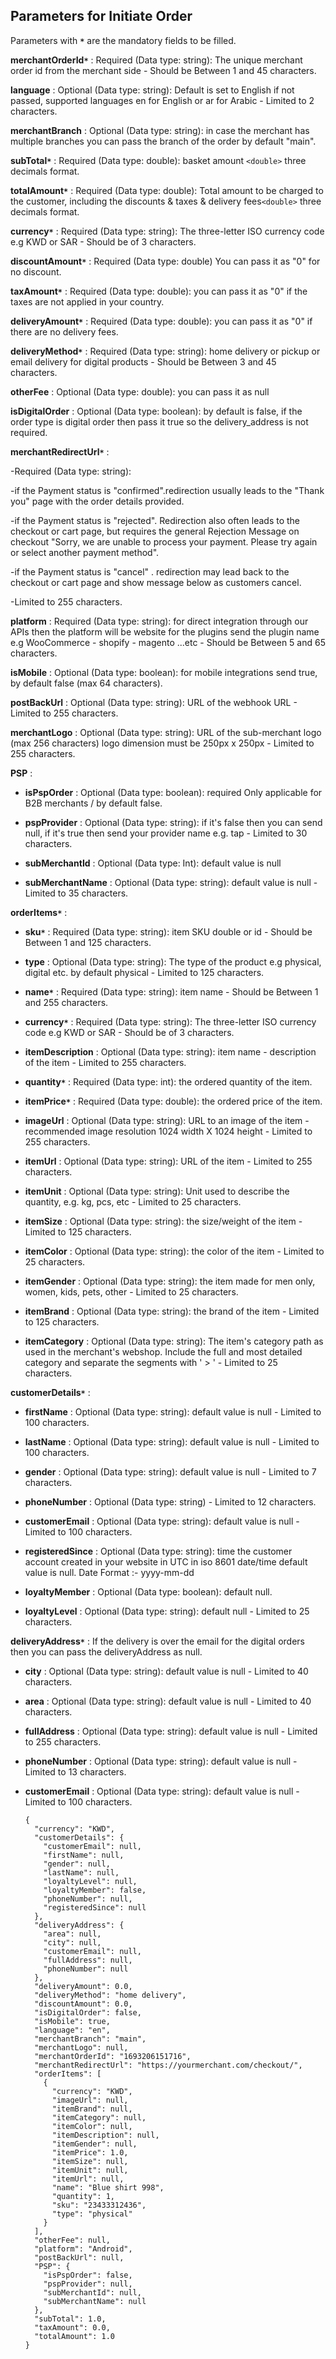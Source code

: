 ## Parameters for Initiate Order

Parameters with **`*`** are the mandatory fields to be filled.

**merchantOrderId`*`** : Required (Data type: string): The unique merchant order id from the merchant side - Should be Between 1 and 45 characters.

**language** : Optional (Data type: string): Default is set to English if not passed, supported languages en for English or ar for Arabic - Limited to 2 characters.

**merchantBranch** : Optional (Data type: string): in case the merchant has multiple branches you can pass the branch of the order by default "main".

**subTotal`*`** : Required (Data type: double): basket amount  `<double>` three decimals format.

**totalAmount`*`** : Required (Data type: double): Total amount to be charged to the customer, including the discounts & taxes & delivery fees`<double>` three decimals format.

**currency`*`** : Required (Data type: string): The three-letter ISO currency code e.g KWD or SAR - Should be of 3 characters.

**discountAmount`*`** : Required (Data type: double) You can pass it as "0" for no discount.

**taxAmount`*`** : Required (Data type: double): you can pass it as "0" if the taxes are not applied in your country.

**deliveryAmount`*`** : Required (Data type: double): you can pass it as "0" if there are no delivery fees.

**deliveryMethod`*`** : Required (Data type: string): home delivery or pickup or email delivery for digital products - Should be Between 3 and 45 characters.

**otherFee** : Optional (Data type: double): you can pass it as null

**isDigitalOrder** : Optional (Data type: boolean): by default is false, if the order type is digital order then pass it true so the delivery_address is not required.

**merchantRedirectUrl`*`** :

-Required (Data type: string):

-if the Payment status is "confirmed".redirection usually leads to the "Thank you" page with the order details provided.

-if the Payment status is "rejected". Redirection also often leads to the checkout or cart page, but requires the general Rejection Message on checkout "Sorry, we are unable to process your payment. Please try again or select another payment method".

-if the Payment status is "cancel" . redirection may lead back to the checkout or cart page and show message below as customers cancel.

-Limited to 255 characters.

**platform** : Required (Data type: string): for direct integration through our APIs then the platform will be website for the plugins send the plugin name e.g WooCommerce - shopify - magento ...etc - Should be Between 5 and 65 characters.

**isMobile** : Optional (Data type: boolean): for mobile integrations send true, by default false (max 64 characters).

**postBackUrl** : Optional (Data type: string): URL of the webhook URL - Limited to 255 characters.

**merchantLogo** : Optional (Data type: string): URL of the sub-merchant logo (max 256 characters) logo dimension must be 250px x 250px - Limited to 255 characters.


**PSP** : 

* **isPspOrder** : Optional (Data type: boolean): required Only applicable for B2B merchants / by default false.

* **pspProvider** : Optional (Data type: string): if it's false then you can send null, if it's true then send your provider name e.g. tap - Limited to 30 characters.

* **subMerchantId** : Optional (Data type: Int): default value is null

* **subMerchantName** : Optional (Data type: string): default value is null - Limited to 35 characters.

**orderItems`*`** :

* **sku`*`** : Required (Data type: string): item SKU double or id - Should be Between 1 and 125 characters.

* **type** : Optional (Data type: string): The type of the product e.g physical, digital etc. by default physical - Limited to 125 characters.

* **name`*`** : Required (Data type: string): item name - Should be Between 1 and 255 characters.

* **currency`*`** : Required (Data type: string): The three-letter ISO currency code e.g KWD or SAR - Should be of 3 characters.

* **itemDescription** : Optional (Data type: string): item name - description of the item - Limited to 255 characters.

* **quantity`*`** : Required (Data type: int): the ordered quantity of the item.

* **itemPrice`*`** : Required (Data type: double): the ordered price of the item.

* **imageUrl** : Optional (Data type: string): URL to an image of the item - recommended image resolution 1024 width X 1024 height - Limited to 255 characters.

* **itemUrl** : Optional (Data type: string): URL of the item - Limited to 255 characters.

* **itemUnit** : Optional (Data type: string): Unit used to describe the quantity, e.g. kg, pcs, etc - Limited to 25 characters.

* **itemSize** : Optional (Data type: string): the size/weight of the item - Limited to 125 characters.

* **itemColor** : Optional (Data type: string): the color of the item - Limited to 25 characters.

* **itemGender** : Optional (Data type: string): the item made for men only, women, kids, pets, other - Limited to 25 characters.

* **itemBrand** : Optional (Data type: string): the brand of the item - Limited to 125 characters.

* **itemCategory** : Optional (Data type: string): The item's category path as used in the merchant's webshop. Include the full and most detailed category and separate the segments with ' > ' - Limited to 25 characters.

**customerDetails`*`** : 

* **firstName** : Optional (Data type: string): default value is null - Limited to 100 characters.

* **lastName** : Optional (Data type: string): default value is null - Limited to 100 characters.

* **gender** : Optional (Data type: string): default value is null - Limited to 7 characters.

* **phoneNumber** : Optional (Data type: string) - Limited to 12 characters.

* **customerEmail** : Optional (Data type: string): default value is null - Limited to 100 characters.

* **registeredSince** : Optional (Data type: string): time the customer account created in your website in UTC in iso 8601 date/time  default value is null.
Date Format :- yyyy-mm-dd

* **loyaltyMember** : Optional (Data type: boolean): default null.

* **loyaltyLevel** : Optional (Data type: string): default null - Limited to 25 characters.


**deliveryAddress`*`** : If the delivery is over the email for the digital orders then you can pass the deliveryAddress as null.

* **city** : Optional (Data type: string): default value is null - Limited to 40 characters.

* **area** : Optional (Data type: string): default value is null - Limited to 40 characters.

* **fullAddress** : Optional (Data type: string): default value is null - Limited to 255 characters.

* **phoneNumber** : Optional (Data type: string): default value is null - Limited to 13 characters.

* **customerEmail** : Optional (Data type: string): default value is null - Limited to 100 characters.

    ```
    {
      "currency": "KWD",
      "customerDetails": {
        "customerEmail": null,
        "firstName": null,
        "gender": null,
        "lastName": null,
        "loyaltyLevel": null,
        "loyaltyMember": false,
        "phoneNumber": null,
        "registeredSince": null
      },
      "deliveryAddress": {
        "area": null,
        "city": null,
        "customerEmail": null,
        "fullAddress": null,
        "phoneNumber": null
      },
      "deliveryAmount": 0.0,
      "deliveryMethod": "home delivery",
      "discountAmount": 0.0,
      "isDigitalOrder": false,
      "isMobile": true,
      "language": "en",
      "merchantBranch": "main",
      "merchantLogo": null,
      "merchantOrderId": "1693206151716",
      "merchantRedirectUrl": "https://yourmerchant.com/checkout/",
      "orderItems": [
        {
          "currency": "KWD",
          "imageUrl": null,
          "itemBrand": null,
          "itemCategory": null,
          "itemColor": null,
          "itemDescription": null,
          "itemGender": null,
          "itemPrice": 1.0,
          "itemSize": null,
          "itemUnit": null,
          "itemUrl": null,
          "name": "Blue shirt 998",
          "quantity": 1,
          "sku": "23433312436",
          "type": "physical"
        }
      ],
      "otherFee": null,
      "platform": "Android",
      "postBackUrl": null,
      "PSP": {
        "isPspOrder": false,
        "pspProvider": null,
        "subMerchantId": null,
        "subMerchantName": null
      },
      "subTotal": 1.0,
      "taxAmount": 0.0,
      "totalAmount": 1.0
    }
    ```